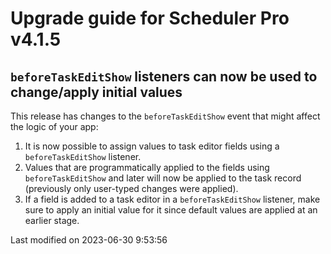 # Upgrade guide for Scheduler Pro v4.1.5

## `beforeTaskEditShow` listeners can now be used to change/apply initial values

This release has changes to the `beforeTaskEditShow` event that might affect the logic of your app:
1. It is now possible to assign values to task editor fields using a `beforeTaskEditShow` listener.
2. Values that are programmatically applied to the fields using `beforeTaskEditShow` and later will now be applied to the task record (previously only user-typed changes were applied).
3. If a field is added to a task editor in a `beforeTaskEditShow` listener, make sure to apply an initial value for it since default values are applied at an earlier stage.


<p class="last-modified">Last modified on 2023-06-30 9:53:56</p>